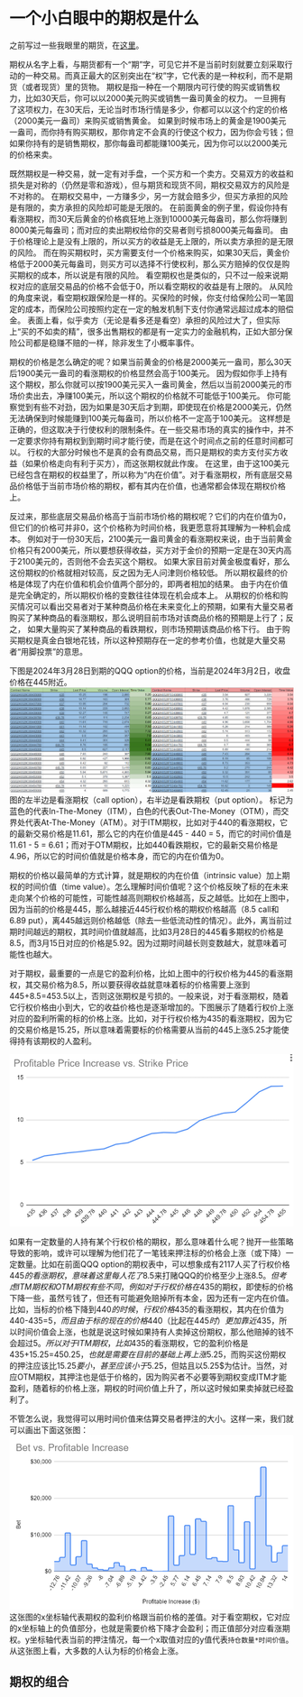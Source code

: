 # 一个小白眼中的期权是什么

之前写过一些我眼里的期货，在[这里](https://liqul.github.io/mlllj/%E5%9F%BA%E7%A1%80%E7%9F%A5%E8%AF%86/%E6%9C%9F%E8%B4%A7/)。

期权从名字上看，与期货都有一个“期”字，可见它并不是当前时刻就要立刻采取行动的一种交易。而真正最大的区别突出在“权”字，它代表的是一种权利，而不是期货（或者现货）里的货物。
期权是指一种在一个期限内可行使的购买或销售权力，比如30天后，你可以以2000美元购买或销售一盎司黄金的权力。
一旦拥有了这项权力，在30天后，无论当时市场行情是多少，你都可以以这个约定的价格（2000美元一盎司）来购买或销售黄金。
如果到时候市场上的黄金是1900美元一盎司，而你持有购买期权，那你肯定不会真的行使这个权力，因为你会亏钱；但如果你持有的是销售期权，那你每盎司都能赚100美元，因为你可以以2000美元的价格来卖。

既然期权是一种交易，就一定有对手盘，一个买方和一个卖方。交易双方的收益和损失是对称的（仍然是零和游戏），但与期货和现货不同，期权交易双方的风险是不对称的。
在期权交易中，一方赚多少，另一方就会赔多少，但买方承担的风险是有限的，卖方承担的风险却可能是无限的。
在前面黄金的例子里，假设你持有看涨期权，而30天后黄金的价格疯狂地上涨到10000美元每盎司，那么你将赚到8000美元每盎司；而对应的卖出期权给你的交易者则亏损8000美元每盎司。
由于价格理论上是没有上限的，所以买方的收益是无上限的，所以卖方承担的是无限的风险。
而在购买期权时，买方需要支付一个价格来购买，如果30天后，黄金价格低于2000美元每盎司，则买方可以选择不行使权利，那么买方赔掉的仅仅是购买期权的成本，所以说是有限的风险。
看空期权也是类似的，只不过一般来说期权对应的底层交易品的价格不会低于0，所以看空期权的收益是有上限的。
从风险的角度来说，看空期权跟保险是一样的。买保险的时候，你支付给保险公司一笔固定的成本，而保险公司按照约定在一定的触发机制下支付你通常远超过成本的赔偿金。
表面上看，似乎卖方（无论是看多还是看空）承担的风险过大了，但实际上“买的不如卖的精”，很多出售期权的都是有一定实力的金融机构，正如大部分保险公司都是稳赚不赔的一样，除非发生了小概率事件。

期权的价格是怎么确定的呢？如果当前黄金的价格是2000美元一盎司，那么30天后1900美元一盎司的看涨期权的价格显然会高于100美元。
因为假如你手上持有这个期权，那么你就可以按1900美元买入一盎司黄金，然后以当前2000美元的市场价卖出去，净赚100美元，所以这个期权的价格就不可能低于100美元。
你可能察觉到有些不对劲，因为如果是30天后才到期，即使现在价格是2000美元，仍然无法确保到时候能赚到100美元每盎司，所以价格不一定高于100美元。
这样想是正确的，但这取决于行使权利的限制条件。在一些交易市场的真实的操作中，并不一定要求你持有期权到到期时间才能行使，而是在这个时间点之前的任意时间都可以。
行权的大部分时候也不是真的会有商品交易，而只是期权的卖方支付买方收益（如果价格走向有利于买方），而这张期权就此作废。
在这里，由于这100美元已经包含在期权的权益里了，所以称为“内在价值”。对于看涨期权，所有底层交易品价格低于当前市场价格的期权，都有其内在价值，也通常都会体现在期权价格上。

反过来，那些底层交易品价格高于当前市场价格的期权呢？它们的内在价值为0，但它们的价格可并非0，这个价格称为时间价格，我更愿意将其理解为一种机会成本。
例如对于一份30天后，2100美元一盎司黄金的看涨期权来说，由于当前黄金价格只有2000美元，所以要想获得收益，买方对于金价的预期一定是在30天内高于2100美元的，否则他不会去买这个期权。
如果大家目前对黄金极度看好，那么这份期权的价格就相对较高，反之因为无人问津则价格较低。
所以期权最终的价格是体现了内在价值和机会价值两个部分的，即两者相加的结果。
由于内在价值是完全确定的，所以期权价格的变数往往体现在机会成本上。
从期权的价格和购买情况可以看出交易者对于某种商品价格在未来变化上的预期，如果有大量交易者购买了某种商品的看涨期权，那么说明目前市场对该商品价格的预期是上行了；反之，
如果大量购买了某种商品的看跌期权，则市场预期该商品价格下行。
由于购买期权是真金白银地花钱，所以这种预期存在一定的参考价值，也就是大量交易者“用脚投票”的意思。

下图是2024年3月28日到期的QQQ option的价格，当前是2024年3月2日，收盘价格在445附近。
![qqq option chain](../asserts/image.png)
图的左半边是看涨期权（call option），右半边是看跌期权（put option）。
标记为蓝色的代表In-The-Money（ITM），白色的代表Out-The-Money（OTM），而交界处代表At-The-Money（ATM）。对于ITM期权，比如对于440的看涨期权，它的最新交易价格是11.61，那么它的内在价值是445 - 440 = 5，而它的时间价值是11.61 - 5 = 6.61；而对于OTM期权，比如440看跌期权，它的最新交易价格是4.96，所以它的时间价值就是价格本身，而它的内在价值为0。

期权的价格以最简单的方式计算，就是期权的内在价值（intrinsic value）加上期权的时间价值（time value）。怎么理解时间价值呢？这个价格反映了标的在未来走向某个价格的可能性，可能性越高则期权价格越高，反之越低。比如在上图中，因为当前的价格是445，那么越接近445行权价格的期权价格越高（8.5 call和6.89 put），离445越远则价格越低（除去一些低流动性的情况）。此外，离当前过期时间越远的期权，其时间价值就越高，比如3月28日的445看多期权的价格是8.5，而3月15日对应的价格是5.92。因为过期时间越长则变数越大，就意味着可能性也越大。

对于期权，最重要的一点是它的盈利价格，比如上图中的行权价格为445的看涨期权，其交易价格为8.5，所以要获得收益就意味着标的价格需要上涨到445+8.5=453.5以上，否则这张期权是亏损的。一般来说，对于看涨期权，随着它行权价格由小到大，它的收益价格也是逐渐增加的。下图展示了随着行权价上涨对应的盈利所需的标的价格上涨。比如，对于行权价格为435的看涨期权，因为它的交易价格是15.25，所以意味着需要标的价格需要从当前的445上涨5.25才能使得持有该期权的人盈利。

![profitable price increase](../asserts/profitable.png)

如果有一定数量的人持有某个行权价格的期权，那么意味着什么呢？抛开一些策略导致的影响，或许可以理解为他们花了一笔钱来押注标的价格会上涨（或下降）一定数量。比如在前面QQQ option的期权表中，可以想象成有2117人买了行权价格445$的看涨期权，意味着这里每人花了8.5$来打赌QQQ的价格至少上涨8.5$。但考虑ITM期权和OTM期权有些不同，例如对于行权价格在435$的期权，即使标的价格下降一些，虽然亏钱了，但还有可能避免赔掉所有本金，因为还有一定内在价值。比如，当标的价格下降到440$的时候，行权价格435$的看涨期权，其内在价值为440-435=5$，而且由于标的现在的价格440$（比起在445$时）更加靠近435$，所以时间价值会上涨，也就是说这时候如果持有人卖掉这份期权，那么他赔掉的钱不会超过5$。所以对于ITM期权，比如435$的看涨期权，它的盈利价格是435+15.25=450.25$，也就是需要在目前的基础上再上涨5.25$，而购买这份期权的押注应该比15.25$要小，甚至应该小于5.25$，但姑且以5.25$为估计。当然，对应OTM期权，其押注也是低于价格的，因为购买者不必要等到期权变成ITM才能盈利，随着标的价格上涨，期权的时间价值上升了，所以这时候如果卖掉就已经盈利了。

不管怎么说，我觉得可以用时间价值来估算交易者押注的大小。这样一来，我们就可以画出下面这张图：
![bet distribution](../asserts/bet.png)
这张图的x坐标轴代表期权的盈利价格跟当前价格的差值。对于看空期权，它对应的x坐标轴上的负值部分，也就是需要价格下降才会盈利；而正值部分对应看涨期权。y坐标轴代表当前的押注情况，每一个x取值对应的y值代表`持仓数量*时间价值`。从这张图上看，大多数的人认为标的价格会上涨。

## 期权的组合








